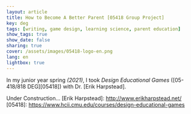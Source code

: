 ```yaml
---
layout: article
title: How to Become A Better Parent [05418 Group Project]
key: deg
tags: [writing, game design, learning science, parent education]
show_tags: true
show_date: false
sharing: true
cover: /assets/images/05418-logo-en.png
lang: en
lightbox: true
---
```


In my junior year spring *(2021)*, I took *Design Educational Games* ([05-418/818 DEG][05418]) with Dr. [Erik Harpstead].

<!--more-->

Under Construction...
[Erik Harpstead]: http://www.erikharpstead.net/
[05418]: https://www.hcii.cmu.edu/courses/design-educational-games